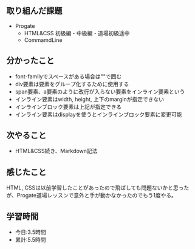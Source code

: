 ## 取り組んだ課題
- Progate
  - HTML&CSS 初級編・中級編・道場初級途中
  - CommamdLine
## 分かったこと
- font-familyでスペースがある場合は""で囲む
- div要素は要素をグループ化するために使用する
- span要素、a要素のように改行が入らない要素をインライン要素という
- インライン要素はwidth, height, 上下のmarginが指定できない
- インラインブロック要素は上記が指定できる
- インライン要素はdisplayを使うとインラインブロック要素に変更可能
## 次やること
- HTML&CSS続き、Markdown記法
## 感じたこと
HTML, CSSは以前学習したことがあったので飛ばしても問題ないかと思ったが、Progate道場レッスンで意外と手が動かなかったのでもう1度やる。
## 学習時間
- 今日:3.5時間
- 累計:5.5時間
